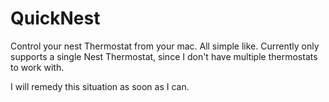 QuickNest
=========

Control your nest Thermostat from your mac. All simple like. Currently only supports a single Nest Thermostat, since I don't have multiple thermostats to work with.

I will remedy this situation as soon as I can.
